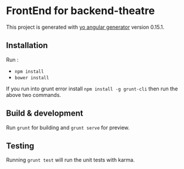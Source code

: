 # FrontEnd for backend-theatre

This project is generated with [yo angular generator](https://github.com/yeoman/generator-angular)
version 0.15.1.

## Installation

Run :
* `npm install`
* `bower install`

If you run into grunt error install 
`npm install -g grunt-cli`
then run the above two commands.

## Build & development

Run `grunt` for building and `grunt serve` for preview.

## Testing

Running `grunt test` will run the unit tests with karma.

